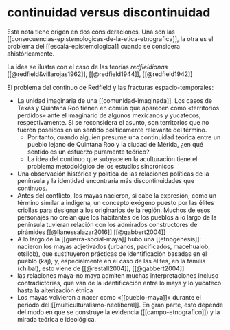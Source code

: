 # continuidad versus discontinuidad
Esta nota tiene origen en dos consideraciones. Una son las [[consecuencias-epistemologicas-de-la-etica-etnografica]], la otra es el problema del [[escala-epistemologica]] cuando se considera ahistóricamente.

La idea se ilustra con el caso de las teorías *redfieldianas* [[@redfield&villarojas1962]], [[@redfield1944]], [[@redfield1942]]

El problema del continuo de Redfield y las fracturas espacio-temporales:

- La unidad imaginaria de una [[comunidad-imaginada]]. Los casos de Texas y Quintana Roo tienen en común que aparecen como «territorios perdidos» ante el imaginario de algunos mexicanos y yucatecos, respectivamente. Si se reconsidera el asunto, son territorios que no fueron poseídos en un sentido políticamente relevante del término.
    - Por tanto, cuando alguien presume una continuidad teórica entre un pueblo lejano de Quintana Roo y la ciudad de Mérida, ¿en qué sentido es un esfuerzo puramente teórico?
    - La idea del continuo que subyace en la aculturación tiene el problema metodológico de los estudios sincrónicos
- Una observación histórica y política de las relaciones políticas de la península y la identidad encontraría más discontinuidades que continuos.
- Antes del conflicto, los mayas nacieron, si cabe la expresión, como un término similar a indígena, un concepto exógeno puesto por las élites criollas para designar a los originarios de la región. Muchos de esos personajes no creían que los habitantes de los pueblos a lo largo de la península tuvieran relación con los admirados constructores de pirámides [[@llanessalazar2016]] [[@gabbert2004]]
- A lo largo de la [[guerra-social-maya]] hubo una [[etnogenesis]]: nacieron los mayas adjetivados (urbanos, pacificados, macehualob, otsilob), que sustituyeron prácticas de identificación basadas en el pueblo (kaj), y, especialmente en el caso de las élites, en la familia (chibal), esto viene de [[@restall2004]], [[@gabbert2004]]
- las relaciones maya-no maya admiten muchas interpretaciones incluso contradictorias, que van de la identificación entre lo maya y lo yucateco hasta la alterización étnica
- Los mayas volvieron a nacer como «[[pueblo-maya]]» durante el periodo del [[multiculturalismo-neoliberal]]. En gran parte, esto depende del modo en que se construye la evidencia ([[campo-etnografico]]) y la mirada teórica e ideológica.
